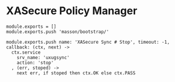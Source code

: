 

# XASecure Policy Manager

    module.exports = []
    module.exports.push 'masson/bootstrap/'

    module.exports.push name: 'XASecure Sync # Stop', timeout: -1, callback: (ctx, next) ->
      ctx.service
        srv_name: 'uxugsync'
        action: 'stop'
      , (err, stoped) ->
        next err, if stoped then ctx.OK else ctx.PASS
      

